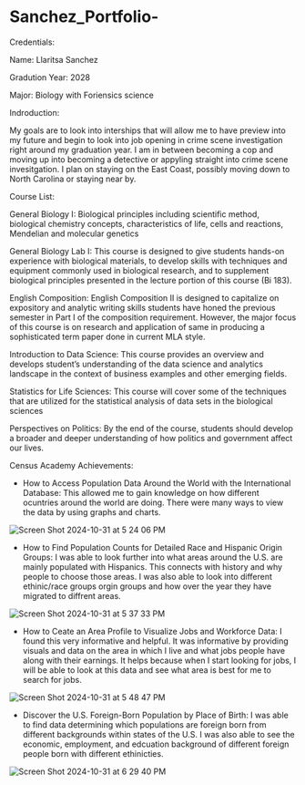 # Sanchez_Portfolio-
Credentials: 

Name: Llaritsa Sanchez

Gradution Year: 2028

Major: Biology with Foriensics science

Indroduction: 

My goals are to look into interships that will allow me to have preview into my future and begin to look into job opening in crime scene investigation right around my graduation year. I am in between becoming a cop and moving up into becoming a detective or appyling straight into crime scene invesitgation. I plan on staying on the East Coast, possibly moving down to North Carolina or staying near by. 

Course List:

General Biology I: 
Biological principles including scientific method, biological chemistry concepts, characteristics
of life, cells and reactions, Mendelian and molecular genetics

General Biology Lab I:
This course is designed to give students hands-on experience with biological materials, to
develop skills with techniques and equipment commonly used in biological research, and to
supplement biological principles presented in the lecture portion of this course (Bi 183).

English Composition: English Composition II is designed to capitalize on expository and analytic writing skills
students have honed the previous semester in Part I of the composition requirement. However, the major focus of this
course is on research and application of same in producing a sophisticated term paper done in current MLA style.


Introduction to Data Science: This course provides an overview and develops student’s understanding of the data science and analytics landscape in the context of business examples and other emerging fields.


Statistics for Life Sciences: This course will cover some of the techniques that are utilized for the statistical analysis of data
sets in the biological sciences

Perspectives on Politics: By the end of the course, students should develop a
broader and deeper understanding of how politics and government affect our lives. 

Census Academy Achievements:

- How to Access Population Data Around the World with the International Database: This allowed me to gain knowledge on how different ocuntries around the world are doing. There were many ways to view the data by 
using graphs and charts.

![Screen Shot 2024-10-31 at 5 24 06 PM](https://github.com/user-attachments/assets/ace55798-0cbf-4e9f-9eec-8dbf4689d652)

- How to Find Population Counts for Detailed Race and Hispanic Origin Groups: I was able to look further into what areas around the U.S. are mainly populated with Hispanics. This connects with history and why people to choose those areas. I was also able to look into different ethinic/race groups orgin groups and how over the year they have migrated to diffrent areas.

![Screen Shot 2024-10-31 at 5 37 33 PM](https://github.com/user-attachments/assets/f00cd0a7-afef-4e36-b483-464e3ad28e84)

- How to Ceate an Area Profile to Visualize Jobs and Workforce Data: I found this very informative and helpful. It was informative by providing visuals and data on the area in which I live and what jobs people have along with their earnings. It helps because when I start looking for jobs, I will be able to look at this data and see what area is best for me to search for jobs.

![Screen Shot 2024-10-31 at 5 48 47 PM](https://github.com/user-attachments/assets/a7a8b97e-4a4e-4fd5-94ff-056c21141a3c)

- Discover the U.S. Foreign-Born Population by Place of Birth: I was able to find data determining which populations are foreign born from different backgrounds within states of the U.S. I was also able to see the economic, employment, and edcuation background of different foreign people born with different ethinicties.

![Screen Shot 2024-10-31 at 6 29 40 PM](https://github.com/user-attachments/assets/8e17f4f9-61a2-439e-8110-8d175787934f)

